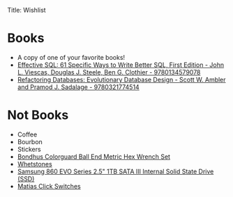 Title: Wishlist

# Books
* A copy of one of your favorite books!
* [Effective SQL: 61 Specific Ways to Write Better SQL, First Edition - John L. Viescas, Douglas J. Steele, Ben G. Clothier - 9780134579078](https://www.oreilly.com/library/view/effective-sql-61/9780134579078/)
* [Refactoring Databases: Evolutionary Database Design - Scott W. Ambler and Pramod J. Sadalage - 9780321774514](https://isbnsearch.org/isbn/9780321774514)

# Not Books
* Coffee
* Bourbon
* Stickers
* [Bondhus Colorguard Ball End Metric Hex Wrench Set](https://www.nashbar.com/bondhus-colorguard-ball-end-metric-hex-wrench-set-bon69699/p-rqqrq2waxqqeyaa2)
* [Whetstones](https://www.homedepot.com/p/Razorri-Solido-Angle-Guide-2-Double-Sided-400-1000-and-3000-8000-Grit-Whetstones-Knife-Sharpening-Stone-Kit-with-Leather-Strop-S2/317003895)
* [Samsung 860 EVO Series 2.5" 1TB SATA III Internal Solid State Drive (SSD)](https://www.newegg.com/samsung-860-evo-series-1tb/p/N82E16820147673?Item=N82E16820147673&quicklink=true)
* [Matias Click Switches](https://matias.store/products/matias-click-switch-box-of-200)
